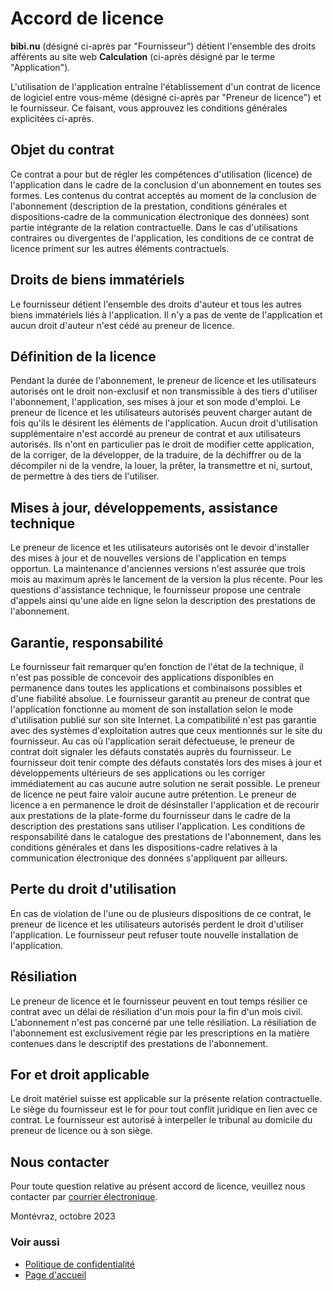 # Accord de licence

**bibi.nu** (désigné ci-après par "Fournisseur") détient l'ensemble des droits
afférents au site web **Calculation** (ci-après désigné par le terme
"Application").

L'utilisation de l'application entraîne l'établissement d'un contrat de licence
de logiciel entre vous-même (désigné ci-après par "Preneur de licence") et le
fournisseur. Ce faisant, vous approuvez les conditions générales explicitées
ci-après.

## Objet du contrat

Ce contrat a pour but de régler les compétences d'utilisation (licence) de
l'application dans le cadre de la conclusion d'un abonnement en toutes ses
formes. Les contenus du contrat acceptés au moment de la conclusion de
l'abonnement (description de la prestation, conditions générales et
dispositions-cadre de la communication électronique des données) sont partie
intégrante de la relation contractuelle. Dans le cas d'utilisations contraires
ou divergentes de l'application, les conditions de ce contrat de licence priment
sur les autres éléments contractuels.

## Droits de biens immatériels

Le fournisseur détient l'ensemble des droits d'auteur et tous les autres biens
immatériels liés à l'application. Il n'y a pas de vente de l'application et
aucun droit d'auteur n'est cédé au preneur de licence.

## Définition de la licence

Pendant la durée de l'abonnement, le preneur de licence et les utilisateurs
autorisés ont le droit non-exclusif et non transmissible à des tiers d'utiliser
l'abonnement, l'application, ses mises à jour et son mode d'emploi. Le preneur
de licence et les utilisateurs autorisés peuvent charger autant de fois qu'ils
le désirent les éléments de l'application. Aucun droit d'utilisation
supplémentaire n'est accordé au preneur de contrat et aux utilisateurs
autorisés. Ils n'ont en particulier pas le droit de modifier cette application,
de la corriger, de la développer, de la traduire, de la déchiffrer ou de la
décompiler ni de la vendre, la louer, la prêter, la transmettre et ni, surtout,
de permettre à des tiers de l'utiliser.

## Mises à jour, développements, assistance technique

Le preneur de licence et les utilisateurs autorisés ont le devoir d'installer
des mises à jour et de nouvelles versions de l'application en temps opportun.
La maintenance d'anciennes versions n'est assurée que trois mois au maximum
après le lancement de la version la plus récente. Pour les questions
d'assistance technique, le fournisseur propose une centrale d'appels ainsi
qu'une aide en ligne selon la description des prestations de l'abonnement.

## Garantie, responsabilité

Le fournisseur fait remarquer qu'en fonction de l'état de la technique, il n'est
pas possible de concevoir des applications disponibles en permanence dans toutes
les applications et combinaisons possibles et d'une fiabilité absolue. Le
fournisseur garantit au preneur de contrat que l'application fonctionne au
moment de son installation selon le mode d'utilisation publié sur son site
Internet. La compatibilité n'est pas garantie avec des systèmes d'exploitation
autres que ceux mentionnés sur le site du fournisseur. Au cas où
l'application serait défectueuse, le preneur de contrat doit signaler les
défauts constatés auprès du fournisseur. Le fournisseur doit tenir compte des
défauts constatés lors des mises à jour et développements ultérieurs de ses
applications ou les corriger immédiatement au cas aucune autre solution ne
serait possible. Le preneur de licence ne peut faire valoir aucune autre
prétention. Le preneur de licence a en permanence le droit de désinstaller
l'application et de recourir aux prestations de la plate-forme du fournisseur
dans le cadre de la description des prestations sans utiliser l'application.
Les conditions de responsabilité dans le catalogue des prestations de
l'abonnement, dans les conditions générales et dans les dispositions-cadre
relatives à la communication électronique des données s'appliquent par ailleurs.

## Perte du droit d'utilisation

En cas de violation de l'une ou de plusieurs dispositions de ce contrat, le
preneur de licence et les utilisateurs autorisés perdent le droit d'utiliser
l'application. Le fournisseur peut refuser toute nouvelle installation de
l'application.

## Résiliation

Le preneur de licence et le fournisseur peuvent en tout temps résilier ce
contrat avec un délai de résiliation d'un mois pour la fin d'un mois civil.
L'abonnement n'est pas concerné par une telle résiliation. La résiliation de
l'abonnement est exclusivement régie par les prescriptions en la matière
contenues dans le descriptif des prestations de l'abonnement.

## For et droit applicable

Le droit matériel suisse est applicable sur la présente relation contractuelle.
Le siège du fournisseur est le for pour tout conflit juridique en lien avec ce
contrat. Le fournisseur est autorisé à interpeller le tribunal au domicile du
preneur de licence ou à son siège.

## Nous contacter

Pour toute question relative au présent accord de licence, veuillez nous
contacter par [courrier électronique](mailto:calculation@bibi.nu?subject=Calculation).

Montévraz, octobre 2023

### Voir aussi

- [Politique de confidentialité](POLICY.md)
- [Page d'accueil](README.md)
